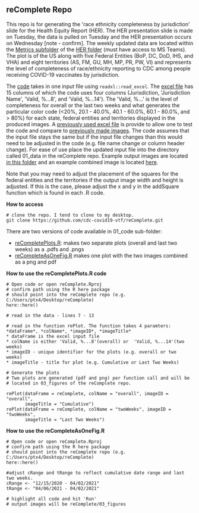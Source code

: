## reComplete Repo

This repo is for generating the 'race ethnicity completeness by jurisdiction' 
slide for the Health Equity Report (HER). The HER presentation slide is made on Tuesday, the data is pulled on Tuesday and the HER presentation occurs on Wednesday [note - confirm]. The weekly updated data are located within the [Metrics subfolder](https://teams.microsoft.com/_#/files/Data%20Synthesis%20and%20Reporting?threadId=19%3A1aca0b6a9d6b4cabafd7a0affe1f6b54%40thread.skype&ctx=channel&context=Metrics&rootfolder=%252Fteams%252FVaccinePlanningUnit-COVID19%252FShared%2520Documents%252FData%2520Synthesis%2520and%2520Reporting%252FRoutine%2520Reporting%252FHealth%2520Equity%2520Report%252FMetrics) of the [HER folder](https://teams.microsoft.com/_#/files/Data%20Synthesis%20and%20Reporting?threadId=19%3A1aca0b6a9d6b4cabafd7a0affe1f6b54%40thread.skype&ctx=channel&context=Health%2520Equity%2520Report&rootfolder=%252Fteams%252FVaccinePlanningUnit-COVID19%252FShared%2520Documents%252FData%2520Synthesis%2520and%2520Reporting%252FRoutine%2520Reporting%252FHealth%2520Equity%2520Report) (must have access to MS Teams). The plot is of the US along with five Federal Entities (BoP, DC, DoD, IHS, and VHA) and eight territories (AS, FM, GU, MH, MP, PR, PW, VI) and represents the level of completeness of race/ethnicity reporting to CDC among people receiving COVID-19 vaccinates by jurisdiction. 

The [code](https://github.com/cdc-covid19-vtf/reComplete/blob/master/02_code) takes in one input file using `readxl::read_excel`. The [excel file](https://github.com/cdc-covid19-vtf/reComplete/tree/master/01_data) has 15 columns of which the code uses four columns (Jurisdiction, 'Jurisdiction Name', 'Valid, %...8', and 'Valid, %...14'). The 'Valid, %...' is the level of completeness for overall or the last two weeks and what generates the particular color code (<20%, 20.1 - 40.0%, 40.1 - 60.0%, 60.1 - 80.0%, and > 80%) for each state, federal entities and territories displayed in the produced images. A [previously used excel file](https://github.com/cdc-covid19-vtf/reComplete/blob/master/01_data/Previous_RE_BiweeklyJurisdictionCompleteness_4_2_2021.xlsx ) is provide to allow one to test the code and compare to [previously made images](https://github.com/cdc-covid19-vtf/reComplete/blob/master/03_figures/Previous_REComplete_Combined.2021-04-02.pdf). The code assumes that the input file stays the same but if the input file changes than this would need to be adjusted in the code (e.g. file name change or column header change). For ease of use place the updated input file into the directory called 01_data in the reComplete repo. Example output images are located [in this folder](https://github.com/cdc-covid19-vtf/reComplete/tree/master/03_figures) and an example combined image is located [here](https://github.com/cdc-covid19-vtf/reComplete/blob/master/03_figures/Previous_REComplete_Combined.2021-04-02.pdf).

Note that you may need to adjust the placement of the squares for the federal entities and the territories if the output image width and height is adjusted. If this is the case, please adjust the x and y in the addSquare function which is found in each .R code. 

**How to access**

```
# clone the repo. I tend to clone to my desktop. 
git clone https://github.com/cdc-covid19-vtf/reComplete.git
```

There are two versions of code available in 01_code sub-folder:
- [reCompletePlots.R](https://github.com/cdc-covid19-vtf/reComplete/blob/master/02_code/reCompletePlots.R): makes two separate plots (overall and last two weeks) as a .pdfs and .pngs
- [reCompleteAsOneFig.R](https://github.com/cdc-covid19-vtf/reComplete/blob/master/02_code/reCompleteAsOneFig.R) makes one plot with the two images combined as a png and pdf

**How to use the reCompletePlots.R code**

```
# Open code or open reComplete.Rproj 
# confirm path using the R here package
# should point into the reComplete repo (e.g. C:/Users/ptx4/Desktop/reComplete)
here::here() 

# read in the data - lines 7 - 13 

# read in the function rePlot. The function takes 4 paramters: 
*dataFrame*, *colName*, *imageID*, *imageTitle*
* dataFrame is the excel input file 
* colName is either 'Valid, %...8'(overall) or  'Valid, %...14'(two weeks)
* imageID - unique identifier for the plots (e.g. overall or two weeks)
* imageTitle - title for plot (e.g. Cumulative or Last Two Weeks)

# Generate the plots
# Two plots are generated (pdf and png) per function call and will be
# located in 03_figures of the reComplete repo. 

rePlot(dataFrame = reComplete, colName = "overall", imageID = "overall",
       imageTitle = "Cumulative")
rePlot(dataFrame = reComplete, colName = "twoWeeks", imageID = "twoWeeks",
       imageTitle = "Last Two Weeks")
```

**How to use the reCompleteAsOneFig.R**

```
# Open code or open reComplete.Rproj 
# confirm path using the R here package
# should point into the reComplete repo (e.g. C:/Users/ptx4/Desktop/reComplete)
here::here() 

#adjust cRange and tRange to reflect cumulative date range and last two weeks. 
cRange <- "12/15/2020 - 04/02/2021"
tRange <- "04/06/2021 - 04/02/2021"

# highlight all code and hit 'Run'
# output images will be reComplete/03_figures

```